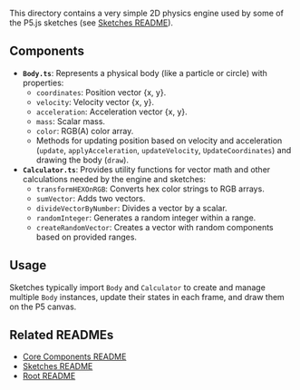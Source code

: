 
This directory contains a very simple 2D physics engine used by some of the P5.js sketches (see [Sketches README](../Sketchs/README.md)).

## Components

-   **`Body.ts`**: Represents a physical body (like a particle or circle) with properties:
    -   `coordinates`: Position vector {x, y}.
    -   `velocity`: Velocity vector {x, y}.
    -   `acceleration`: Acceleration vector {x, y}.
    -   `mass`: Scalar mass.
    -   `color`: RGB(A) color array.
    -   Methods for updating position based on velocity and acceleration (`update`, `applyAcceleration`, `updateVelocity`, `UpdateCoordinates`) and drawing the body (`draw`).
-   **`Calculator.ts`**: Provides utility functions for vector math and other calculations needed by the engine and sketches:
    -   `transformHEXOnRGB`: Converts hex color strings to RGB arrays.
    -   `sumVector`: Adds two vectors.
    -   `divideVectorByNumber`: Divides a vector by a scalar.
    -   `randomInteger`: Generates a random integer within a range.
    -   `createRandomVector`: Creates a vector with random components based on provided ranges.

## Usage

Sketches typically import `Body` and `Calculator` to create and manage multiple `Body` instances, update their states in each frame, and draw them on the P5 canvas.

## Related READMEs

-   [Core Components README](../README.md)
-   [Sketches README](../Sketchs/README.md)
-   [Root README](../../../../README.md)